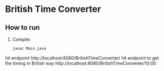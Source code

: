 # British Time Converter

## How to run
1. Compile:
   ```bash
   javac Main.java
hit endpoint http://localhost:8080/BritishTimeConverter/
hit endpoint to get the timing in British way http://localhost:8080/BritishTimeConverter/10:00